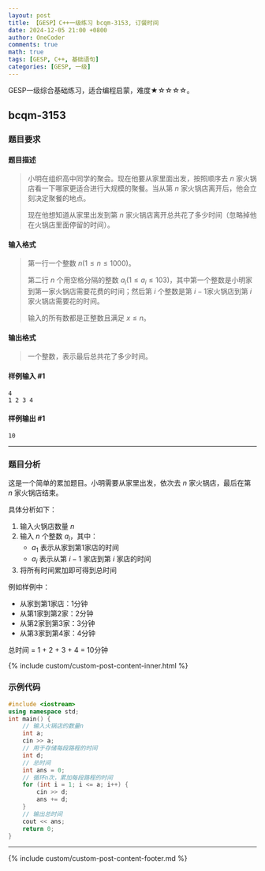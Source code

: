 ```yaml
---
layout: post
title: 【GESP】C++一级练习 bcqm-3153, 订餐时间
date: 2024-12-05 21:00 +0800
author: OneCoder
comments: true
math: true
tags: [GESP, C++, 基础语句]
categories: [GESP, 一级]
---
```

GESP一级综合基础练习，适合编程启蒙，难度★☆☆☆☆。

<!--more-->

## bcqm-3153

### 题目要求

#### 题目描述

>小明在组织高中同学的聚会。现在他要从家里面出发，按照顺序去 $n$ 家火锅店看一下哪家更适合进行大规模的聚餐。当从第 $n$ 家火锅店离开后，他会立刻决定聚餐的地点。
>
>现在他想知道从家里出发到第 $n$ 家火锅店离开总共花了多少时间（忽略掉他在火锅店里面停留的时间）。

#### 输入格式

>第一行一个整数 $n (1≤n≤1000)$。
>
>第二行 $n$ 个用空格分隔的整数 $a_i (1≤a_i≤103)$，其中第一个整数是小明家到第一家火锅店需要花费的时间；然后第 $i$ 个整数是第 $i−1$家火锅店到第 $i$ 家火锅店需要花的时间。
>
>输入的所有数都是正整数且满足 $x≤n$。

#### 输出格式

>一个整数，表示最后总共花了多少时间。

#### 样例输入 #1

```console
4
1 2 3 4
```

#### 样例输出 #1

```console
10
```

---

### 题目分析

这是一个简单的累加题目。小明需要从家里出发，依次去 $n$ 家火锅店，最后在第 $n$ 家火锅店结束。

具体分析如下：

1. 输入火锅店数量 $n$
2. 输入 $n$ 个整数 $a_i$，其中：
   - $a_1$ 表示从家到第1家店的时间
   - $a_i$ 表示从第 $i-1$ 家店到第 $i$ 家店的时间
3. 将所有时间累加即可得到总时间

例如样例中：

- 从家到第1家店：1分钟
- 从第1家到第2家：2分钟  
- 从第2家到第3家：3分钟
- 从第3家到第4家：4分钟

总时间 = 1 + 2 + 3 + 4 = 10分钟

{% include custom/custom-post-content-inner.html %}

### 示例代码

```cpp
#include <iostream>
using namespace std;
int main() {
    // 输入火锅店的数量n
    int a;
    cin >> a;
    // 用于存储每段路程的时间
    int d;
    // 总时间
    int ans = 0;
    // 循环n次，累加每段路程的时间
    for (int i = 1; i <= a; i++) {
        cin >> d;
        ans += d;
    }
    // 输出总时间
    cout << ans;
    return 0;
}
```

---

{% include custom/custom-post-content-footer.md %}
